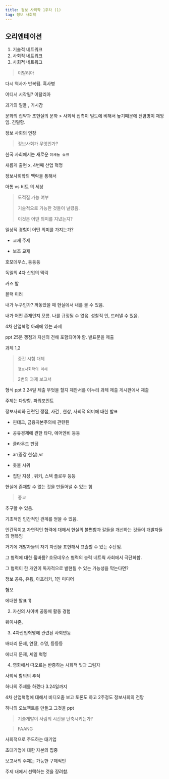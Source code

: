 ```yaml
---
title: 정보 사회학 1주차 (1)
tag: 정보 사회학
---
```




## 오리엔테이션

1. 기술적 네트워크
2. 사회적 네트워크
3. 사회적 네트워크

> 이탈리아

다시 역사가 반복됨. 흑사병

어디서 시작됨? 이탈리아

과거의 일들 , 기시감

문화의 집약과 초현실의 문화 > 사회적 접촉이 밀도에 비해서 높기때문에 전염병이 재앙임. 긴밀함.

정보 사회의 연장

> 정보사회가 무엇인가?

한국 사회에서는 새로운 `이세돌 쇼크`

새롭게 출현 x, 4번째 산업 혁명

정보사회학의 맥락을 통해서 

아톰 vs 비트 의 세상

> 도적질 가능 여부
>
> 기술적으로 가능한 것들이 널렸음.
>
> 이것은 어떤 의미를 지녔는지?

일상적 경험이 어떤 의미를 가지는가?

+ 교재 주제

+ 보조 교재

호모데우스, 등등등

독일의 4차 산업의 맥락

커즈 발

블랙 미러

내가 누구인가? 꺼놓았을 때 현실에서 내를 볼 수 있음.

내가 어떤 존재인지 모름. 나를 규정될 수 없음. 성찰적 인, 드러낼 수 있음.

4차 산업혁명 아래에 있는 과제

ppt 25분 쟁점과 자신의 견해 포함되어야 함. 발표문을 제출

과제 1,2

> 중간 시험 대체
>
> `정보사회학의 이해`
>
> 2번의 과제 보고서

형식 ppt 3.24일 제출 무엇을 할지 제안서를 이누리 과제 제출 게시판에서 제출

주제는 다양함.  파워포인트 

정보사회와 관련된 쟁점, 사건 , 현상, 사회적 의미에 대한 발표

+ 핀테크, 금융자본주의에 관련된

+ 공유경제에 관한 타다, 에어엔비 등등
+ 클라우드 펀딩
+ ar(증강 현실),vr 
+ 촛불 시위
+ 집단 지성 , 위키, 스텍 플로우 등등

현실에 존재할 수 없는 것을 만들어낼 수 있는 힘

> 종교

추구할 수 있음.

기초적인 인간적인 관계를 얻을 수 있음.

인간적이고 자연적인 협력에 대해서 현실의 불편함과 갈들을 개선하는 것들이 개발자들의 행복임

거기에 개발자들의 자기 자신을 표현해서 표출할 수 있는 수단임.

그 협력에 대한 옯바름? 호모데우스 협력의 능력 네트웍 사회에서 극단화함. 

그 협력이 한 개인이 독자적으로 발현될 수 있는 가능성을 막는다면?

정보 공유, 유튭, 아프리카, 1인 미디어 

혐오

에대한 발표 1)



2) 자신의 사이버 공동체 활동 경험

퀘이샤존, 



3) 4차산업혁명에 관련된 사회변동

배터리 문제, 연장, 수명, 등등등

에너지 문제, 셰일 혁명



4) 영화에서 떠오르는 반증하는 사회적 빛과 그림자

사회적 함의의 추적



하나의 주제를 하겠다 3.24일까지



4차 산업혁명에 대해서 비디오좀 보고 토론도 하고 2주정도 정보사회의 전망



하나의 오브젝트를 만들고 그것을 ppt

> 기술개발이 사람의 시간을 단축시키는가?



>  FAANG

사회적으로 주도하는 대기업

초대기업에 대한 자본의 집중

보고서의 주제는 가능한 구체적인 

주제 내에서 선택하는 것을 장려함.

